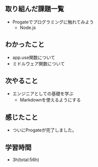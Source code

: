 ## 取り組んだ課題一覧
- Progateでプログラミングに触れてみよう
  - Node.js

## わかったこと
- app.use関数について
- ミドルウェア関数について

## 次やること
- エンジニアとしての基礎を学ぶ
  - Markdownを使えるようにする

## 感じたこと
- ついにProgateが完了しました。

## 学習時間
- 3h(total:56h)

